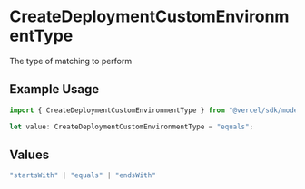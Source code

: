 # CreateDeploymentCustomEnvironmentType

The type of matching to perform

## Example Usage

```typescript
import { CreateDeploymentCustomEnvironmentType } from "@vercel/sdk/models/createdeploymentop.js";

let value: CreateDeploymentCustomEnvironmentType = "equals";
```

## Values

```typescript
"startsWith" | "equals" | "endsWith"
```